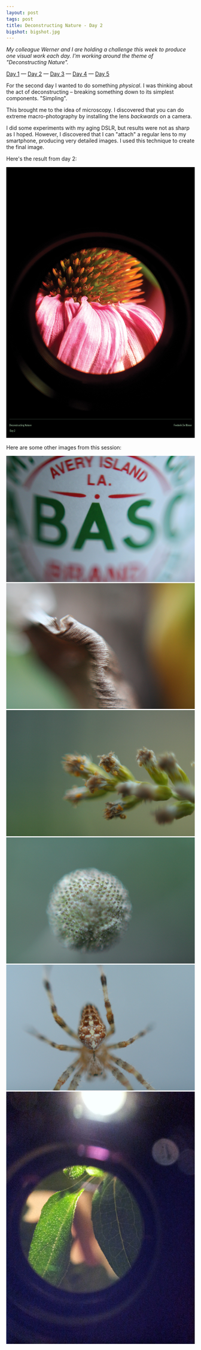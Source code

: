 ```yaml
---
layout: post
tags: post
title: Deconstructing Nature - Day 2
bigshot: bigshot.jpg
---
```


_My colleague Werner and I are holding a challenge this week to produce one visual work each day. I'm working around the theme of "Deconstructing Nature"._

[Day 1](/blog/deconstructing-nature-day1) — [Day 2](/blog/deconstructing-nature-day2) — [Day 3](/blog/deconstructing-nature-day3) — [Day 4](/blog/deconstructing-nature-day4) — [Day 5](/blog/deconstructing-nature-day5)

For the second day I wanted to do something _physical_. I was thinking about the act of deconstructing – breaking something down to its simplest components. "Simpling".

This brought me to the idea of microscopy. I discovered that you can do extreme macro-photography by installing the lens _backwards_ on a camera.

I did some experiments with my aging DSLR, but results were not as sharp as I hoped. However, I discovered that I can "attach" a regular lens to my smartphone, producing very detailed images. I used this technique to create the final image.

Here's the result from day 2:

![Deconstructing Nature: Final Work Day #2](/media/blog/deconstructing-nature-day2/final.jpg)

Here are some other images from this session:

![Other experiment](/media/blog/deconstructing-nature-day2/experiment1.jpg)
![Other experiment](/media/blog/deconstructing-nature-day2/experiment2.jpg)
![Other experiment](/media/blog/deconstructing-nature-day2/experiment3.jpg)
![Other experiment](/media/blog/deconstructing-nature-day2/experiment4.jpg)
![Other experiment](/media/blog/deconstructing-nature-day2/experiment5.jpg)
![Other experiment](/media/blog/deconstructing-nature-day2/experiment6.jpg)
